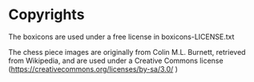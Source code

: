 # Copyrights

The boxicons are used under a free license in boxicons-LICENSE.txt

The chess piece images are originally from Colin M.L. Burnett,
retrieved from Wikipedia, and are used under a Creative Commons
license (https://creativecommons.org/licenses/by-sa/3.0/ )
